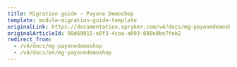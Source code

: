```yaml
---
title: Migration guide - Payone Demoshop
template: module-migration-guide-template
originalLink: https://documentation.spryker.com/v4/docs/mg-payonedemoshop
originalArticleId: 98d69015-e8f3-4caa-a093-888e0be7feb2
redirect_from:
  - /v4/docs/mg-payonedemoshop
  - /v4/docs/en/mg-payonedemoshop
---
```



